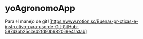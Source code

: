 # yoAgronomoApp
Para el manejo de git ![https://www.notion.so/Buenas-pr-cticas-e-instructivo-para-uso-de-Git-GitHub-59748bb25c3e42fd90b682069e41a3ab]